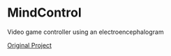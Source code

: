 # MindControl
Video game controller using an electroencephalogram

[Original Project](https://www.instructables.com/DIY-EEG-and-ECG-Circuit/)
